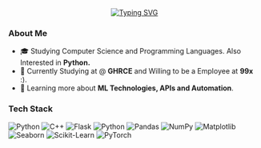 <div align="center">
  <a href="https://git.io/typing-svg"><img src="https://readme-typing-svg.demolab.com?font=Fira+Code&duration=2000&pause=200&color=616CF7&center=true&vCenter=true&width=435&height=60&lines=Hi%2C+I'm+Pranav;Junior+AI/ML+Enthusiast;I'm+Confident+in%2C;Python%2C+Cpp%2C;Python+Frame+Works;Data+Analysis+and+Visualisation;Interested+in;diffrent+ML+Frameworks;like+PyTorch+TensorFlow+Scikit-learn;And+I+Love+Coding+<3+%F0%9F%98%BD" alt="Typing SVG" /></a>
</div>

<h3>About Me </h3>

- 🎓  Studying Computer Science and Programming Languages. Also Interested in **Python.**
- 💼  Currently Studying at @ **GHRCE** and Willing to be a Employee at **99x** :).
- 🌱  Learning more about **ML Technologies, APIs and Automation**.

<h3>Tech Stack</h3>

![Python](https://img.shields.io/badge/-Python-333333?style=for-the-badge&logo=python)
![C++](https://img.shields.io/badge/-C++-00599C?style=for-the-badge&logo=c%2B%2B&logoColor=white)
![Flask](https://img.shields.io/badge/-Flask-333333?style=for-the-badge&logo=flask)
![Python](https://img.shields.io/badge/-Python-333333?style=for-the-badge&logo=python)
![Pandas](https://img.shields.io/badge/-Pandas-150458?style=for-the-badge&logo=pandas&logoColor=white)
![NumPy](https://img.shields.io/badge/-NumPy-013243?style=for-the-badge&logo=numpy&logoColor=white)
![Matplotlib](https://img.shields.io/badge/-Matplotlib-11557c?style=for-the-badge&logo=plotly&logoColor=white)
![Seaborn](https://img.shields.io/badge/-Seaborn-009688?style=for-the-badge&logo=seaborn&logoColor=white)
![Scikit-Learn](https://img.shields.io/badge/-ScikitLearn-F7931E?style=for-the-badge&logo=scikit-learn&logoColor=white)
![PyTorch](https://img.shields.io/badge/-PyTorch-EE4C2C?style=for-the-badge&logo=pytorch&logoColor=white)

<!--
**pranav-mahure/pranav-mahure** is a ✨ _special_ ✨ repository because its `README.md` (this file) appears on your GitHub profile.

Here are some ideas to get you started:

- 🔭 I’m currently working on ...
- 🌱 I’m currently learning ...
- 👯 I’m looking to collaborate on ...
- 🤔 I’m looking for help with ...
- 💬 Ask me about ...
- 📫 How to reach me: ...
- 😄 Pronouns: ...
- ⚡ Fun fact: ...
-->
